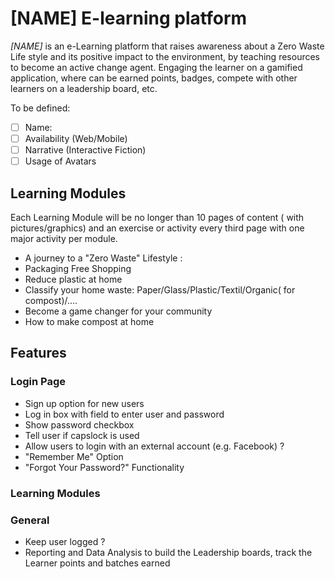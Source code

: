 # [NAME] E-learning platform 
*[NAME]* is an e-Learning platform that raises awareness about a Zero Waste Life style and its positive impact to the environment, by teaching resources to become an active change agent. 
Engaging the learner on a gamified application, where can be earned points, badges, compete with other learners on a leadership board, etc.

To be defined: 
- [ ] Name: 
- [ ] Availability (Web/Mobile)
- [ ] Narrative (Interactive Fiction)
- [ ] Usage of Avatars

## Learning Modules
Each Learning Module will be no longer than 10 pages of content ( with pictures/graphics) and an exercise or activity every third page with one major activity per module. 
- A journey to a "Zero Waste" Lifestyle :
- Packaging Free Shopping
- Reduce plastic at home
- Classify your home waste: Paper/Glass/Plastic/Textil/Organic( for compost)/....
- Become a game changer for your community
- How to make compost at home

## Features

### Login Page
- Sign up option for new users
- Log in box with field to enter user and password
- Show password checkbox
- Tell user if capslock is used
- Allow users to login with an external account (e.g. Facebook) ?
- "Remember Me" Option
- "Forgot Your Password?" Functionality


### Learning Modules


### General
- Keep user logged ?
-	Reporting and Data Analysis to build the Leadership boards, track the Learner points and batches earned


